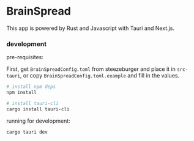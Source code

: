 # BrainSpread

This app is powered by Rust and Javascript with Tauri and Next.js.

### development

pre-requisites:

First, get `BrainSpreadConfig.toml` from steezeburger and place it in `src-tauri`, or copy `BrainSpreadConfig.toml.example` and fill in the values.

```bash
# install npm deps
npm install

# install tauri-cli
cargo install tauri-cli

 ```

running for development:

```bash
cargo tauri dev
```
